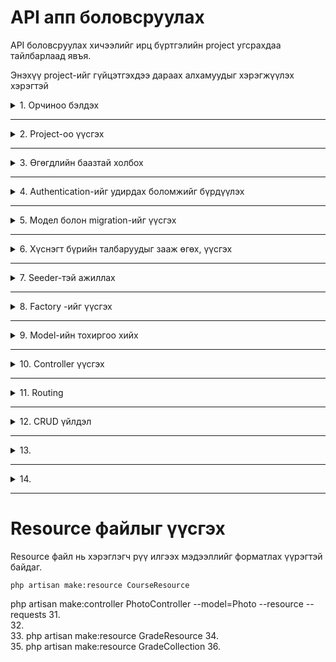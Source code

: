 # API апп боловсруулах


API боловсруулах хичээлийг ирц бүртгэлийн project угсрахдаа тайлбарлаад явъя.

Энэхүү project-ийг гүйцэтгэхдээ дараах алхамуудыг хэрэгжүүлэх хэрэгтэй

<details>
<summary> 1. Орчиноо бэлдэх  </summary>

Project-ийг угсрахын тулд эхлээд орчиноо бүрдүүлсэн байх шаардлагатай.
php 8.1.10, mysql, git, commposer зэргийг ашиглахаар сонгож авсан.

Эдгээрийн хувилбарыг дараах командын тусламжтайгаар шалгаж болно.

php-ийн хувилбар
```
php --version
```

composer-ийн хувилбарыг шалгах

```
composer --version
```

git-ийн хувилбарыг шалгах

```
git --version
```
Мөн нэмэлэт байдлаар Laragon-ийг суулган ашиглаж болно.

Laragon-ийг суулгасан тохиолдолд php, composer, mysql гэх мэт програм хангамжууд нь давхар суулгагддаг.

Харин түүнийг  Virtual Environment дээр тохиргоо хийж public байдлаар ашиглах боломжийг бүрдүүлэх хэрэгтэй.



</details>

---


<details>
<summary> 2. Project-оо үүсгэх  </summary>

### Фолдер бэлдэх

Ер нь аливаа project-ийг үүсгэхдээ өөрийн 
Фолдер дотроо үүсгэж байх хэрэгтэй.

Одоо бид жишээ болгон өөрийн project-үүдийг үүсгэх apps нэртэй фолдер дотроо irts нэртэй project үүсгэе.
 Үүний тулд cmd-ийг ашиглан тухайн apps нэртэй фолдер дотроо очсон байх ёстой.

 фолдероо солихдоо cd дараах командыг ашиглаж болно. 

 ```
 cd apps
 ```


Project үүсгэх команд

```
composer create-project laravel/laravel irts
```

Тухайн project-оо ажиллуулж үзэх. Үүний тулд irts нэртэй фолдер дотроо шилжсэн байх ёстой.

Мөн VSCode ашиглаж байгаа бол тухайн irts нэртэй фолдерийг нээх ёстой. Гадна талын фолдер эсвэл дотор талын фолдерийг нээсэн тохиолдолд ажиллахгүй байх магадлалтай.

```
php artisan serve
```

</details>

---

<details>
<summary> 3. Өгөгдлийн баазтай холбох  </summary>

Project-ийг өгөгдлийн баазтай холбохын тулд:
1. mySql -ийг суулгасан байх ёстой бөгөөд mySql нь хэвийн ажиллаж байх ёстой.
2. .env файл дээр тохиргоо хийж өгөх ёстой. 

**Жишээ нь**
```
DB_CONNECTION=mysql
DB_HOST=127.0.0.1
DB_PORT=3306
DB_DATABASE=irts
DB_USERNAME=root
DB_PASSWORD=
```

Энэ хэсэгт Mysql -тэй холбогдох тохиргоог хийж хадгална.
</details>

---


<details>
<summary> 4. Authentication-ийг удирдах боломжийг бүрдүүлэх  </summary>

Нэвтрэх, хамгаалалтын нэмэл санг суулгах

```
composer require laravel/breeze --dev
```

Прожект-д цаанаасаа бичигдсэн кодыг нэмж өгөх

```
php artisan breeze:install
```
</details>

---


<details>
<summary> 5. Модел болон migration-ийг үүсгэх  </summary>

Migration нь өгөгдлийн баазад үүсгэх хүснэгт болон тэдгээрийн хоорондын relationship холболтыг зохион байгуулах боломжийг олгодог.

Мөн Relationship холболтыг удирдахын тулд Migration файлыг үүсгэх дараалал нь маш чухал байдаг. Иймд бид дараах байдлаар ажиллуулъя.

```
php artisan make:model Stat
php artisan make:model Teacher
php artisan make:model Course 
php artisan make:model Student 
php artisan make:model Attendance 
```

Мөн migration-ийг үүсгэхдээ тухайн migration-ий Модел -ийг нь хамтад нь үүсгэх боломжтой байдаг.

Тэгэхээр бид дээрх кодыг ажиллуулахгүйгээр хамтад нь дараах кодын тусламжтайгаар үүсгээд явъя.


```
php artisan make:model Stat -m
php artisan make:model Teacher -m
php artisan make:model Course -m
php artisan make:model Student -m
php artisan make:model Attendance -m
```
Дээрх командыг ажиллуулснаар Stat, Teacher, Course, Student, Attendance -ийн тус бүр migration болон Model-ийн нийт 10 файл үүснэ. 

Эхлээд бид Migration файлтай ажиллана. Дараа нь бид үүссэн Model-уудтай ажиллана.

</details>

---


<details>
<summary> 6. Хүснэгт бүрийн талбаруудыг зааж өгөх, үүсгэх  </summary>

Үүссэн Migration файлд хүснэгтийн багануудыг зааж өгнө.

### Stat migration
```
    $table->id();
    $table->string('name');
    $table->string('abr');
```

### Teacher migration
```
    $table->id();
    $table->string('firstName');
    $table->string('lastName');
    $table->string('gender');
    $table->string('phoneNumber');
    $table->string('lesson');
```

### Course migration
```
    $table->id();
    $table->unsignedBigInteger('teacher_id')->index();
    $table->integer('grade');
    $table->string('group');
    $table->string('YearLesson');
    $table->boolean('isActive');
    

    $table->foreign('teacher_id')->references('id')->on('teachers')->cascadeOnDelete();
```


### Student migration
```
    $table->id();
    $table->unsignedBigInteger('course_id')->index();
    $table->string('firstName');
    $table->string('lastName');
    $table->string('gender');
    $table->string('phoneNumber');
    $table->string('RD');
    $table->boolean('isActive');


    $table->foreign('course_id')->references('id')->on('courses')->cascadeOnDelete();
```


### Attendance migration
```
    $table->id();
    $table->unsignedBigInteger('course_id')->index();
    $table->unsignedBigInteger('student_id')->index();
    $table->unsignedBigInteger('stat_id')->index();
    $table->date('adate');
    $table->timestamps();


    $table->foreign('course_id')->references('id')->on('courses')->cascadeOnDelete();
    $table->foreign('student_id')->references('id')->on('students')->cascadeOnDelete();
    $table->foreign('stat_id')->references('id')->on('stats')->cascadeOnDelete();
```

Migration файлд бичигдсэн командын тусламжтайгаар өгөгдлийн бааз (mysql) руу хүснэгтүүдийг үүсгэхдээ дараах командыг ашиглна.

Баазад өмнө нь хүснэгт үүсээгүй байгаа бол migration -ийн тусламжтайгаар хүснэгт үүсгэхдээ дараах командыг ашиглаж болно.

```
php artisan migrate
```

Хэрвээ хуучин хүснэгтүүдээ устгаж шинээр үүсгэхдээ дараах командыг ашиглаж болно.

```
php artisan migrate:refresh
```

### Анхаар!!!

migration хийх үед алдаа гарсан бол дараах командуудын тусламжтайгаар засварлаж болно.


```
composer dump-autoload
```

Migration хийсэн үйлдлийг буцаах үүрэгтэй

```
php artisan migrate:rollback
```

Сүүлийн k ш migration үйлдлийг буцаах

```
php artisan migrate:rollback --step=5
```

Бусад хэлбэрүүд

```
php artisan migrate:rollback --pretend
php artisan migrate:reset
```


</details>

---


<details>
<summary> 7. Seeder-тэй ажиллах </summary>

Seeder нь өгөгдлийн бааз руу өгөгдсөн загвар дата-г оруулах үүрэгтэй байдаг. Энэхүү загвар өгөгдлийг оруулахдаа эхлээд Seeder файлыг үүсгэх ёстой бөгөөд дотор нь өгөгдлүүдээ оруулж хадгалсан байх ёстой.

### Seeder файлыг үүсгэх 

Seeder файлуудыг дараах командын тусламжтайгаар үүсгэнэ.

```
php artisan make:seeder StatSeeder
php artisan make:seeder TeacherSeeder
php artisan make:seeder CourseSeeder

php artisan make:seeder StudentSeeder
php artisan make:seeder AttendanceSeeder
```

Үүссэн файлд хүснэгтэд оруулах өгөгдлийг бичиж хадгалах ёстой.

Жишээ болгон Stat, Teacher, Course Seeder-ийн кодыг авч үзье.

```
<?php

namespace Database\Seeders;

use Illuminate\Database\Console\Seeds\WithoutModelEvents;
use Illuminate\Database\Seeder;
use DB;
class StatSeeder extends Seeder
{
    /**
     * Run the database seeds.
     */
    public function run(): void
    {
        DB::table('stats')->delete();
        $datas = [
            ['id' => 1, 'name' => 'Ирсэн', 'abr' => 'и'],
            ['id' => 2, 'name' => 'Чөлөөтэй', 'abr' => 'ч'],
            ['id' => 3, 'name' => 'Өвчтэй', 'abr' => 'ө'],
            ['id' => 4, 'name' => 'Тасалсан', 'abr' => 'т'],
        ];
        DB::table('stats')->insert($datas);
    }
}

```

### Анхаарах зүйл!!! 

DB -ийг ашиглаж байгаа учир DB-ийг Seeder файл дотор import хийж оруулах ёстой.

```
use DB;
```

Үүнтэй ижил зарчимаар Teacher болон Course-ийг өгөгдлийг бичнэ. Жишээ болнон гол хэсгийг авч үзье.

### TeacherSeeder 

TeacherSeeder-д нэмэх кодыг доор харуулав. Мөн энэ файлд use DB; -ийг мөн нэмэх ёстой гэдгийг анхаарах хэрэгтэй.

```
        DB::table('teachers')->delete();
        $datas = [
            ['id' => 20200101, 'firstName' => 'Дүгэрсүрэн', 'lastName' => 'Б', 'gender' => 'эрэгтэй', 'phoneNumber' => '999', 'lesson' => 'Мэдээлэлзүй'],
            ['id' => 20200102, 'firstName' => 'Баасандорж', 'lastName' => 'Б', 'gender' => 'эрэгтэй', 'phoneNumber' => '8888', 'lesson' => 'Мэдээлэлзүй'],
            ['id' => 20200103, 'firstName' => 'Мөнхбаяр', 'lastName' => 'Б', 'gender' => 'эрэгтэй', 'phoneNumber' => '999', 'lesson' => 'Мэдээлэлзүй'],
            ['id' => 20200104, 'firstName' => 'Ариунсарнай', 'lastName' => 'Б', 'gender' => 'эрэгтэй', 'phoneNumber' => '8888', 'lesson' => 'Мэдээлэлзүй'],
            ['id' => 20200105, 'firstName' => 'Сайнбуян', 'lastName' => 'Б', 'gender' => 'эрэгтэй', 'phoneNumber' => '999', 'lesson' => 'Мэдээлэлзүй'],
            ['id' => 20200106, 'firstName' => 'Хулан', 'lastName' => 'Б', 'gender' => 'эрэгтэй', 'phoneNumber' => '8888', 'lesson' => 'Монгол хэл'],
            ['id' => 20200107, 'firstName' => 'Буяндэлгэр', 'lastName' => 'Б', 'gender' => 'эрэгтэй', 'phoneNumber' => '8888', 'lesson' => 'Монгол хэл'],
        ];
        DB::table('teachers')->insert($datas);

```

### CourseSeeder 

CourseSeeder-д нэмэх кодыг доор харуулав. Мөн энэ файлд use DB; -ийг мөн нэмэх ёстой гэдгийг анхаарах хэрэгтэй.

```
        DB::table('courses')->delete();
        $datas = [
            ['id' => 1, 'teacher_id' => 20200101,'grade' => 12 , 'group' => 'А', 'YearLesson' => '2024-2025', 'isActive' => true],
            ['id' => 2, 'teacher_id' => 20200102,'grade' => 11 , 'group' => 'А', 'YearLesson' => '2024-2025', 'isActive' => true],
            ['id' => 3, 'teacher_id' => 20200103,'grade' => 10 , 'group' => 'А', 'YearLesson' => '2024-2025', 'isActive' => true],
            ['id' => 4, 'teacher_id' => 20200104,'grade' => 9 , 'group' => 'А', 'YearLesson' => '2024-2025', 'isActive' => true],
            ['id' => 5, 'teacher_id' => 20200105,'grade' => 8 , 'group' => 'А', 'YearLesson' => '2024-2025', 'isActive' => true],
            ['id' => 6, 'teacher_id' => 20200106,'grade' => 7, 'group' => 'А', 'YearLesson' => '2024-2025', 'isActive' => true],
            ['id' => 7, 'teacher_id' => 20200107,'grade' => 7 , 'group' => 'Б', 'YearLesson' => '2024-2025', 'isActive' => true],
        ];
        DB::table('courses')->insert($datas);
```

Энд бичигдсэн өгөгдлийн дангаар нь ажиллуулахдаа дараах командыг өгөх хэрэгтэй болдог.

StatSeeder-ийг ажиллуулж Stat хүснэгтэд өгөгдлүүдийг оруулахдаа дараах команыг ашиглана.

```
php artisan db:seed --class=StatSeeder
```

TeacherSeeder-ийг ажиллуулж Teacher хүснэгтэд өгөгдлүүдийг оруулахдаа дараах команыг ашиглана.

```
php artisan db:seed --class=TeacherSeeder
```

CourseSeeder-ийг ажиллуулж Course хүснэгтэд өгөгдлүүдийг оруулахдаа дараах команыг ашиглана.

```
php artisan db:seed --class=CoursetSeeder
```

## Даалгавар 1

Таны даалгавар бол үлдсэн StudentSeeder, AttendanceSeeder гэсэн 2 Seeder-ийг үүсгэж оруулах тогтмол өгөгдлийг нэмж ажиллуулах

## Seeder -үүдийг нэгтгэх

Seeder бүрийн кодыг тус бүрд нь ажиллуулахгүйгээр нэг Seeder дуудаж бүгдийг нь зэрэг ажиллуулах боломжтой байдаг. Үүний тулд уг Seeder файлуудыг DatabaseSeeder дотор бичиж өгөөд дуудах боломжтой байдаг. Ийм кодыг авч үзье.


Жишээ болгон StatSeeder-ийн кодыг оруулж байна.

DatabaseSeeder файл дотрох код

```
<?php

namespace Database\Seeders;

// use Illuminate\Database\Console\Seeds\WithoutModelEvents;
use Illuminate\Database\Seeder;

class DatabaseSeeder extends Seeder
{
    /**
     * Seed the application's database.
     */
    public function run(): void
    {
        // call All seeder 
        $this->call([
            StatSeeder::class,
            TeacherSeeder::class,
            CourseSeeder::class,
        ]);        
    }
}

```
Уг кодыг бичсний дараар дараах нэг командын тусламжтайгаар 3 seeder файлын өгөгдлийн нэг дор оруулах боломжой болж байна.

```
php artisan db:seed
```

## Даалгавар 2

Та нэмэлтээр бичсэн 2 Seeder файлаа мөн энд байгаа DatabaseSeeder файлд нэмж оруулан дуудах боломжийг бүрдүүлэх. Дараа нь нэг дуудалтаар ажиллаж байгаа эсэхийг шалгаж үзээрэй.


## Нэмэлт мэдээлэл

Мөн DatabaseSeeder файлыг үүсгэчихсэн тохиолдодл өгөгдлийн бааз руу хүснэгтийг үүсгэчихээд DatabaseSeeder файлыг мөн давхар ажиллуулахдаа дараах командыг ажиллуулж болно.

```
php artisan migrate:refresh --seed
```


</details>

---


<details>
<summary> 8. Factory -ийг үүсгэх  </summary>

Facroty команд нь тэст хийхэд зориулагдсан бөгөөд өгөгдлийн сан дахь тухайн хүснэгт рүү санамсаргүйгээр олон тооны өгөгдлийг үүсгэж оруулах боломжийг олгож өгдөг.

Тэгэхээр олон өгөгдөл оруулан тест хийх шаардлагатай өгөгдөл дээр ашиглавал илүү тохиромжтой байдаг. Жишээ нь Stat хүснэгт нь олон тооны өгөгдөл оруулах шаардлагагүй учир StatSeeder-ийн тусламжтайгаар өгөгдлүүдээ оруулж өгөх нь тохиромжтой.

Харин Course хүснэгт ч гэсэн CourseSeeder-ийн тусламжтайгаар өгөгдлүүдээ оруулж болох юм. Гэсэн хэдий ч бид Seeder болон Factory гэсэн 2 хэлбэрээр тестлэх дата-г оруулсан ч болно. Иймд туршилт байдлаар CourseFactory-ийг үүсгэж туршиж үзье.

CourseFactory-ийг үүсгэхдээ дараах командыг өгдөг.


```
php artisan make:factory CourseFactory
```

Үүсгэсэн CourseFactory дотроо хүснэгт рүү санамсаргүйгээр оруулах утгуудыг тодорхойлж өгөх. 

жишээ нь:


```
<?php

namespace Database\Factories;

use Illuminate\Database\Eloquent\Factories\Factory;

/**
 * @extends \Illuminate\Database\Eloquent\Factories\Factory<\App\Models\Course>
 */
class CourseFactory extends Factory
{
    /**
     * Define the model's default state.
     *
     * @return array<string, mixed>
     */
    public function definition(): array
    {
        return [
            'teacher_id' => $this->faker->numberBetween($min=20200101, $max=20200107),
            'grade' => $this->faker->numberBetween($min=1, $max=13),
            'group' => $this->faker->randomElement(['А', 'Б', 'В', 'Г', 'Д', 'Е', 'Ё', 'Ж', 'З']),
            'YearLesson' =>$this->faker->randomElement(['2023-2024', '2022-2023', '2021-2022', '2020-2021']),// $this->faker->sentence(1),
            'isActive' => $this->faker->boolean(),
        ];
    }
}

```

Үүний дараа өгөгдлөө санамсаргүйгээр үүсгэхдээ DatabaseSeeder дотор дуудаж өгөх шаардлагатай байдаг.

Дуудасхдаа дараах кодын тусламжтайгаар дуудаж ажиллуулна.


```
\App\Models\Course::factory(10)->create();
```

Дээрх дуудаж байгаа команд нь Course руу санамсаргүй 10 мөр өгөгдөл үүсгэ гэсэн команд юм.

Үүнтэй ижилээр StudentFactory-ийг үүсгэж болох юм.

Тэгвэл дараах командаар StudentFactory файлаа үүсгэх ёстой.

```
php artisan make:factory StudentFactory
```

Тухайн StudentFactory дотор санамсаргүйгээр өгөгдөл үүсгэх кодыг бичиж өгнө. 


Энд жишээ болгон StudentFactory дотор нэмж бичих гол кодын загварыг оруулж өгвөл.

```
        return [
            'course_id' => $this->faker->numberBetween($min=1, $max=7),
            'firstName' => fake()->name(),
            'lastName' => fake()->name(),
            'gender' =>$this->faker->randomElement(['эрэгтэй', 'эмэгтэй']),
            'phoneNumber' => fake()->name(),
            'RD' =>fake()->name(),
            'isActive' => $this->faker->boolean(),
        ];
```

Үүнийг мөн DatabaseSeeder дотор дуудаж ажиллуулдаг.
Өмнөх код дээр нэмж бичвэл 


```
\App\Models\Course::factory(10)->create();
\App\Models\Student::factory(150)->create();
```

Дээрх код нь Student хүснэгт рүү 150 мөр өгөгдлийг санамсаргүйгээр оруулна гэсэн үг юм.


Уг кодыг бичсний дараар дараах нэг командын тусламжтайгаар 3 seeder  болон 2 Factory-ийг бүгдийг нь ажиллуулахдаа дараах командын тусламжтайгаар дуудаж ажиллуулна.

```
php artisan db:seed
```

</details>

---


<details>
<summary> 9. Model-ийн тохиргоо хийх </summary>


Модел дээр relationship холболт болон нэмэл функцүүдийг бичиж өгснөөр Controller болон Resourse дотор түүнийг дуудан ашиглах, хэрэгцээт өгөгдлүүдээ дуудах боломжтой болно.

Жишээ болнон бид өөрсдийн Model дээр бичигдэх кодыг оруулъя.

## Stat model

```
<?php

namespace App\Models;

use Illuminate\Database\Eloquent\Factories\HasFactory;
use Illuminate\Database\Eloquent\Model;

class Stat extends Model
{
    use HasFactory;
    protected $guarded=[];
    public $timestamp=false;
 
    public function attendances(){
        return $this->hasMany(Attendance::class,'stat_id');
    }

}

```

1. Дээрх кодонд байгаа <code> protected $guarded=[]; </code> нь migration дотор тодорхойлогдсон бүх баганыг бүгдийг нь авна гэсэн үг болж байна.

2. Мөн дээрк кодонд <code>public $timestamp=false;</code> гэсэн утга нь StatMigration дотор timestampt талбар байхгүй байгааг илэрхийлж байна.
3. Дээрх кодонд байгаа 
   
    <code> public function attendances(){
        return $this->hasMany(Attendance::class,'stat_id');
    }</code> 
    
    гэсэн код нь Stat хүснэгт нь гадагш <code> нэгээс олон </code> гэсэн холбоосоор Attendence хүснэгт рүү холбогдоно гэдгийг илэрхийлж байна


Мөн дээрх кодонд өгөгдсөн зарчимаар Teacher model-ийг үүсгэвэл дараах байдлаар бичигдэнэ.

## Teacher model

```
<?php

namespace App\Models;

use Illuminate\Database\Eloquent\Factories\HasFactory;
use Illuminate\Database\Eloquent\Model;

class Teacher extends Model
{
    use HasFactory;
    protected $guarded=[];
    public $timestamp=false;

    public function courses(){
        return $this->hasMany(Course::class,'teacher_id');
    }

}

```
Энэхүү код нь өмнөхтэй ижил агуулгатай юм.



Одоо арай ялгаатай нэг Course model-ийг авч үзье. Бичигдэх кодыг доор харуулав.

## Course model

```
<?php

namespace App\Models;

use Illuminate\Database\Eloquent\Factories\HasFactory;
use Illuminate\Database\Eloquent\Model;

class Course extends Model
{
    use HasFactory;
    protected $guarded=[];
 
    public function teacher(){
        return $this->belongsTo(Teacher::class,'teacher_id');
    }
 
    public function students(){
        return $this->hasMany(Student::class,'course_id');
    }
 
    public function attendances(){
        return $this->hasMany(Attendance::class,'course_id');
    }
}

```
Дээрх кодонд ялгаатай бичигдэж байгаа зүйл нь 

<code>public function teacher(){
        return $this->belongsTo(Teacher::class,'teacher_id');
    }</code> бөгөөд энэ нь тухайн Course хүснэгт нь Teacher хүснэгттэй <code>Олоноос нэг</code> гэсэн холбоосоор холбогдсоныг харуулж байна.

Ийм байдлаар дараах Model-уудыг үүсгэж болох юм.

## Student model

```
<?php

namespace App\Models;

use Illuminate\Database\Eloquent\Factories\HasFactory;
use Illuminate\Database\Eloquent\Model;

class Student extends Model
{
    use HasFactory;
    protected $guarded=[];

    public function course(){
        return $this->belongsTo(Course::class,'course_id');
    }
 
    public function attendances(){
        return $this->hasMany(Attendance::class,'student_id');
    }
}

```

## Attendance model

```
<?php

namespace App\Models;

use Illuminate\Database\Eloquent\Factories\HasFactory;
use Illuminate\Database\Eloquent\Model;

class Attendance extends Model
{
    use HasFactory;
    protected $guarded=[];
    public $timestamps = false;
    public function course(){
        return $this->belongsTo(Course::class,'course_id');
    }

    public function student(){
        return $this->belongsTo(Student::class,'student_id');
    }

    public function stat(){
        return $this->belongsTo(Stat::class,'stat_id');
    }
 
    
}

```


</details>

---


<details>
<summary> 10. Controller үүсгэх </summary>


Controller файлыг дараах командын тусламжтайгаар үүсгэдэг.

```
php artisan make:controller StatController 
php artisan make:controller StudentController 
php artisan make:controller TeacherController 
php artisan make:controller CourseController
php artisan make:controller AttendanceController
```
Энэ команд нь зөвхөн Controller файлыг хоосон үүсгэдэг.

Жишээ нь:

```
php artisan make:controller StatController 
```

Дээрх командыг өгөхөд дараах код үүснэ.

```
<?php

namespace App\Http\Controllers;

use Illuminate\Http\Request;

class StatusController extends Controller
{
    //
}

```

Энэхүү кодонд бид өөрсдөө хэрэгтэй функцүүдээ бичиж өгч ашиглах хэрэгтэй болдог.


Үүнээс гадна Controller дотор байж болох хоосон функцүүдийг мөн нэмэлтээр оруулан үүсгүүлж болдог. Ингэж үүсгэхийн тулд дээрх командын оронд дараах байдлаар бичиж өгч болно.

## АНХААР

Дээрх командын тусламжтайгаар үүсгэхийн оронд доор бичигдсэн кодыг ашиглаж болно. Ингэснээр тодорхой функцүүдтэй үүсэх боломжтой.
```
php artisan make:controller StatController --resource
php artisan make:controller StudentController --resource
php artisan make:controller TeacherController --resource
php artisan make:controller CourseController --resource
php artisan make:controller AttendanceController --resource
```

Харин бид загвар функцтэй байдлаар Controller-ийг үүсгэх жишээг туршиж үзье. Жишээ нь: 

```
php artisan make:controller StatController --resource
```
Дээрх командын тусламжтайгаар дараах код бүхий файл үүснэ.

```
<?php

namespace App\Http\Controllers;

use Illuminate\Http\Request;

class StatusController extends Controller
{
    /**
     * Display a listing of the resource.
     */
    public function index()
    {
        //
    }

    /**
     * Show the form for creating a new resource.
     */
    public function create()
    {
        //
    }

    /**
     * Store a newly created resource in storage.
     */
    public function store(Request $request)
    {
        //
    }

    /**
     * Display the specified resource.
     */
    public function show(string $id)
    {
        //
    }

    /**
     * Show the form for editing the specified resource.
     */
    public function edit(string $id)
    {
        //
    }

    /**
     * Update the specified resource in storage.
     */
    public function update(Request $request, string $id)
    {
        //
    }

    /**
     * Remove the specified resource from storage.
     */
    public function destroy(string $id)
    {
        //
    }
}

```
Энэ кодонд өргөн хэрэглэгддэг функцүүдийг хамтад нь үүсгэж өгсөн байна.


Одоо бид Controller файлыг үүсгэсэн хэдий ч түүнийг дуудаж ажиллаж байгааг хянах боломжийг бүрдүүлэхийн тулд **Routing** ийг удирдах шаардлагатай болдог.



</details>

---


<details>
<summary> 11. Routing  </summary>

Хэрэглэгчээс авиваа хүсэлт нь шууд Route дээр ирдэг бөгөөд Route нь тэрхүү хүсэлтэд шууд хариулах уу аль эсвэл **Controller** -руу дамжуулах уу гэдгийг шийддэг гол удирдлага болдог хэсэг гэж ойлгож болно. Өөрөөх хэлбэл хүсэлтэд ШУУД ХАРИУЛАХ аль эсвэл ЯМАР CONTROLLER-ийн ЯМАР FUNCTION руу шилжүүлэх вэ? гэдгийг шийддэг гол удирдлага хэсэг гэж ойлгож болох юм. 

Routing-ийг удирдахын тулд routes фолдер дотор байгаа файлуудыг удирдаж сурах ёстой болдог. Жишээ нь бид бүхэн API үүсгэн ашиглах гэж байгаа болохоор эхлээд <code>routes/api.php </code> файлд дуудалтын төрөл бүрийн хэлбэрүүдийг бичиж туршилт хийж болох юм.

1. Шууд route 
   
   Энэ нь хэрэглэгчээс ирсэн хүсэлтэд өөрөө шууд хариулах боломжтой хэлбэр юм. 

    <code> routes/api.php</code>
    ```
    Route::get('/greeting', function () {
        return 'Hello World';
    });
    ```
    Энэхүү route-ийг бичсэнээр <code> http://localhost:8000/api/greeting</code> гэсэн хүсэлт ирэхэд  <code> Hello World</code>
    гэсэн хариуг буцаах буцаах юм.

    Мөн

    <code> routes/api.php</code> дотор
    ```
    Route::get('/hi', function () {
        return 'How are you?';
    });
    ```
    Энэхүү route-ийг бичсэнээр <code> http://localhost:8000/api/hi</code> гэсэн хүсэлт ирэхэд  <code> How are you?</code> гэсэн хариуг буцаах буцаах юм.

    Мөн Controller дээр хийгдэж байгаа бүх үйлдлүүдийг тухайн route дотор хийж болох хэдий ч тодорхой үүрэг бүхий Controller руу чиглүүлж өгвөл код бичиж байгаа хүндээ илүү ойлгомжтой болдог. Тиймээс route-үүд нь тухайн хаягийг заасан CONTROLLER-ийн заасан FUNCTION руу холбож өгдөг.


2. Ирсэн хүсэлтийг Controller-ийн функц руу чиглүүлэх 
    
    Ирсэн хүсэлтийг Controller-ийн заасан функц руу дамжуулах үйлдэл нь дараах байдлаар бичигдэнэ.
    
    <code>routes/api.php</code> дотор дараах чиглүүлэх кодыг бичиж болох юм.

    ```
    Route::get('/courses', [CourseController::class, 'index']);
    Route::get('/courses/{id}', [CourseController::class, 'show']);
    Route::post('/courses', [CourseController::class, 'store']);
    Route::post('/courses/{id}', [CourseController::class, 'update']);
    Route::delete('/courses/{id}', [CourseController::class, 'destroy']);
    ```

    Жишээ нь: <code>routes/api.php</code> дотор дараах чиглүүлэх кодыг бичиж өгөхөд.

    ```
    Route::get('/courses', [CourseController::class, 'index']);
    ```
    Дээрх чиглүүлэх код нь <code> http://localhost:8000/api/courses</code> гэсэн **URL** хаяг **get**  method-оор дуудагдах үед **CourseController** нэртэй Controller-ийн **index** нэртэй функц дуудагдана гэсэн хэллэг юм. CourseController -ийн index функцийг авч үзвэл

    ```
    public function index()
    {
        // 
    }
    ```
    байх бөгөөд энэ функц нь параметргүй байна. Уг функц дотор **return**  -ийн тусламжтайгаар хүссэн үр дүнгээ буцааж болно гэсэн үг юм.



    ```
    Route::get('/courses/{id}', [CourseController::class, 'show']);
    ```
    Дээрх чиглүүлэх код нь <code> http://localhost:8000/api/courses/12</code> гэсэн **URL** хаяг **get**  method-оор дуудагдах үед **CourseController** нэртэй Controller-ийн **show** нэртэй функц дуудагдана гэсэн хэллэг юм. CourseController -ийн show функцийг авч үзвэл

    ```
    public function show(string $id)
    {
        // 
    }
    ```
    байх бөгөөд энэ функц нь **string $id** гэсэн нэг параметртай байна. Уг функц дотор **return**  -ийн тусламжтайгаар $id -ийг ашиглан тухайн өгөгдөл хайж хэрэгцээт үр дүнгээ буцааж болно гэсэн үг юм.


    ```
    Route::post('/courses', [CourseController::class, 'store']);
    ```
    Дээрх чиглүүлэх код нь <code> http://localhost:8000/api/courses</code> гэсэн **URL** хаяг **post**  method-оор дуудагдах үед **CourseController** нэртэй Controller-ийн **store** нэртэй функц дуудагдана гэсэн хэллэг юм. CourseController -ийн store функцийг авч үзвэл

    ```
    public function store(Request $request)
    {
        // 
    }
    ```
    байх бөгөөд энэ функц нь **Request $request** гэсэн нэг параметртай байна. Уг функц дотор **return**  -ийн тусламжтайгаар $request хувьсагчийн тусламжтайгаар ирсэн утгыг авч өгөгдлийн бааз руу хадгалах үйлдлийг хийж амжилттай болсон эсэх талаарх мэдээллийг буцааж болно.


    ```
    Route::post('/courses/{id}', [CourseController::class, 'update']);
    ```
    Дээрх чиглүүлэх код нь <code> http://localhost:8000/api/courses/23</code> гэсэн **URL** хаяг **post**  method-оор дуудагдах үед **CourseController** нэртэй Controller-ийн **update** нэртэй функц дуудагдана гэсэн хэллэг юм. CourseController -ийн update функцийг авч үзвэл

    ```
    public function update(Request $request, string $id)
    {
        // 
    }
    ```
    байх бөгөөд энэ функц нь **Request $request, string $id** гэсэн 2 параметртай байна. $id -ийн утга бүхий өгөгдлийн өгөгдлийн сангаас хайж олоод $request хувьсагчид ирсэн утгаар өөрчилж хадгална. Уг функц дотор **return**  -ийн тусламжтайгаар өгөгдлийн баазыг утгыг амжилттай өөрчилж чадсан эсэх таларх мэдээллийг буцааж болно.


    ```
    Route::delete('/courses/{id}', [CourseController::class, 'destroy']);
    ```
    Дээрх чиглүүлэх код нь <code> http://localhost:8000/api/courses/33</code> гэсэн **URL** хаяг **delete**  method-оор дуудагдах үед **CourseController** нэртэй Controller-ийн **destroy** нэртэй функц дуудагдана гэсэн хэллэг юм. CourseController -ийн destroy функцийг авч үзвэл

    ```
    public function destroy(string $id)
    {
        // 
    }
    ```
    байх бөгөөд энэ функц нь **string $id** гэсэн нэг параметртай байна. Уг функц дотор **return**  -ийн тусламжтайгаар $id -ийн id бүхий мөрийг хайж олоод устгах үйлдэл хийх ба устгах үйлдэл амжилттай болсон эсэх талаарх мэдээллийг буцааж болно.


    Мөн routing -ийн үйлдлүүд нь зөв болсон эсэхийг шалгахдаа дараах командыг ашигладаг.

    ```
    php artisan route:list
    ```
    Энэ команд нь одоо ажиллаж байгаа зөв route-үүдийг гаргаж харуулах үүрэгтэй байдаг.



    Мөн Routing-ийн эдгээр хэлбэрээс гадна өөр маш олон төрлийн Route-ийн хэлбэрүүд байдаг. Тэдгээрийг дараа дараагийн хэрэгцээт хэсгүүдэд нь тайлбарлаад явах болно.

</details>

---


<details>
<summary> 12. CRUD үйлдэл </summary>

CRUD (Create, Read, Update, Delete) гэсэн үндсэн 4 үйлдлийг API-ийн тусламжтайгаар гүйцэтгэх боломжийг олгохдоо Controller дотрох функцүүдээ ашиглан хэрэгжүүлдэг. Уг функцүүд нь Model-ийг ашиглан өгөгдлийн баазаас өгөгдөл унших, үүсгэх, өөрчлөх, устгах үйлдлүүдийг гүйцэтгэдэг.

Энэ хэсэгт бид эхлээд энгийн үйлдлүүдийг авч үзэх бөгөөд дараа нь түүнийг сайжруулах форматлах зэрэг үйлдлүүдийг хэрхэн гүйцэтгэх талаар авч үзнэ.

### Read - Хүснэгтийн бүх өгөгдлийг уншиж авах 

Read буюу өгөгдлийн бааз дээрээс хүснэгтийн бүх өгөгдлийн уншиж авах үйлдэл өөрөөр хэлбэл <code>SELECT * from table </code> query-ийн үр дүнг дараах байдлаар зохион байгуулж болно.

    ```
    Route::get('/courses', [CourseController::class, 'index']);
    ```
    Дээрх чиглүүлэх код нь <code> http://localhost:8000/api/courses</code> гэсэн **URL** хаяг **get**  method-оор дуудагдах үед **CourseController** нэртэй Controller-ийн **index** нэртэй функц дуудагдана гэсэн хэллэг юм. CourseController -ийн index функцийг авч үзвэл

    ```
    use App\Models\Course;

    public function index()
    {
        return Course::all();
    }
    ```
    CourseController дотор <code>use App\Models\Course;</code> нь  Course нэртэй model-ийг import хийн оруулж ирж байгаа бөгөөд CourseController дотор **Course** нэртэй model-ийн **all()** функцийн тусламжтайгаар өгөгдлийн баазын өгөгдлүүдийг бүгдийг нь авч байгаа үйлдэл юм.

    Энэхүү кодын бид дараа дараагийн ойлголтууд дээр сайжруулаад явах юм.



</details>

---


<details>
<summary> 13.  </summary>

</details>

---


<details>
<summary> 14.  </summary>

</details>

---




# Resource файлыг үүсгэх

Resource файл нь хэрэглэгч рүү илгээх мэдээллийг форматлах үүрэгтэй байдаг.

```
php artisan make:resource CourseResource 
```

php artisan make:controller PhotoController --model=Photo --resource --requests
31.	 
32.	 
33.	php artisan make:resource GradeResource
34.	 
35.	php artisan make:resource GradeCollection
36.	
